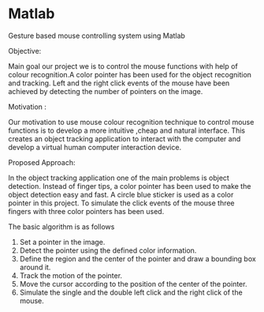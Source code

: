 # Matlab
Gesture based mouse controlling system using Matlab


Objective:

Main goal our project we is to control the mouse functions with help of colour recognition.A color pointer has been used for the object recognition and tracking. Left and the right click events of the mouse have been achieved by detecting the number of pointers on the image.

Motivation :

Our motivation to use mouse colour recognition technique to  control mouse functions is  to develop a more intuitive ,cheap and natural interface.  This creates an object tracking application to interact with the computer and develop a virtual human computer interaction device.

Proposed Approach:

In the object tracking application one of the main problems is object detection. Instead of finger tips, a color pointer has been used to make the object detection easy and fast. A circle blue sticker is used as a color pointer in this project. To simulate the click events of the mouse three fingers with three color pointers has been used. 

The basic algorithm is as follows
1.	 Set a pointer in the image.
2.	Detect the pointer using the defined color information.
3.	 Define the region and the center of the pointer and draw a bounding box around it.
4.	 Track the motion of the pointer.
5.	 Move the cursor according to the position of the center of the pointer.
6.	 Simulate the single and the double left click and the right click of the mouse.

